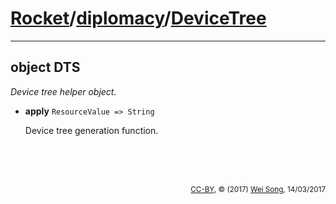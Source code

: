[Rocket](../Readme.md)/[diplomacy](../diplomacy.md)/[DeviceTree](https://github.com/freechipsproject/rocket-chip/blob/master/src/main/scala/diplomacy/DeviceTree.scala)
=====================

**********************

object DTS
----------------
*Device tree helper object.*

+ **apply** `ResourceValue => String`

    Device tree generation function.



<br><br><br><p align="right"><sub>[CC-BY](https://creativecommons.org/licenses/by/3.0/), &copy; (2017) [Wei Song](mailto:wsong83@gmail.com), 14/03/2017</sub></p>


